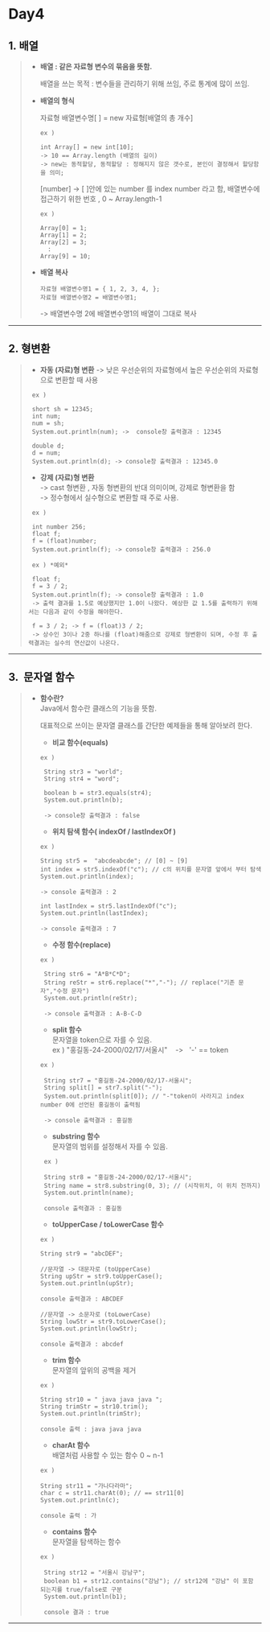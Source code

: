 Day4
====
1.&nbsp;배열
------
>  - **배열 : 같은 자료형 변수의 묶음을 뜻함.**   
>  
>     배열을 쓰는 목적 : 변수들을 관리하기 위해 쓰임, 주로 통계에 많이 쓰임.   
>  - **배열의 형식**
>
>    자료형 배열변수명[ ] = new 자료형[배열의 총 개수]    
>    
>    ```   
>    ex )   
>    
>    int Array[] = new int[10];  
>    -> 10 == Array.length (배열의 길이) 
>    -> new는 동적할당, 동적할당 : 정해지지 않은 갯수로, 본인이 결정해서 할당함을 의미;   
>    ```   
>    [number] -> [ ]안에 있는 number 를 index number 라고 함, 배열변수에 접근하기 위한 번호 , 0 ~ Array.length-1
>   
>    ```
>    ex )   
>    
>    Array[0] = 1;
>    Array[1] = 2;
>    Array[2] = 3;
>      :
>    Array[9] = 10;
>    ```
>    
>   * **배열 복사**   
>     ```
>     자료형 배열변수명1 = { 1, 2, 3, 4, };   
>     자료형 배열변수명2 = 배열변수명1;   
>     ```
>     -> 배열변수명 2에 배열변수명1의 배열이 그대로 복사   

--------------------------------------------------------------------------
2.&nbsp;형변환
------------------
> * **자동 (자료)형 변환** 
> -> 낮은 우선순위의 자료형에서 높은 우선순위의 자료형으로 변환할 때 사용   
> 
> ```   
>  ex )   
>  
>  short sh = 12345;
>  int num;
>  num = sh;
>  System.out.println(num); ->  console창 출력결과 : 12345
>  
>  double d;
>  d = num;
>  System.out.println(d); -> console창 출력결과 : 12345.0   
>  ```
>  
> * **강제 (자료)형 변환**   
> -> cast 형변환 , 자동 형변환의 반대 의미이며, 강제로 형변환을 함   
> -> 정수형에서 실수형으로 변환할 때 주로 사용.   
> 
> ```
>  ex )   
>  
>  int number 256;
>  float f;
>  f = (float)number;
>  System.out.println(f); -> console창 출력결과 : 256.0
>  ```   
>  
> 
>  ```
>   ex ) *예외*   
>   
>   float f;
>   f = 3 / 2;
>   System.out.println(f); -> console창 출력결과 : 1.0
>   -> 출력 결과를 1.5로 예상했지만 1.0이 나왔다. 예상한 값 1.5를 출력하기 위해서는 다음과 같이 수정을 해야한다.    
>     
>   f = 3 / 2; -> f = (float)3 / 2;
>   -> 상수인 3이나 2중 하나를 (float)해줌으로 강제로 형변환이 되며, 수정 후 출력결과는 실수의 연산값이 나온다.   
>  ```   

---------------------------------------------------------------------------------   
 3.&nbsp;&nbsp;문자열 함수
 ---------------------------------
 >  * **함수란?**   
 >    Java에서 함수란 클래스의 기능을 뜻함.
 >   
 >    대표적으로 쓰이는 문자열 클래스를 간단한 예제들을 통해 알아보려 한다.   
 >    
 >    * **비교 함수(equals)**
 >     
 >     ```
 >     ex )
 >      
 >      String str3 = "world";
 >      String str4 = "word";
 >      
 >      boolean b = str3.equals(str4);
 >      System.out.println(b);
 >      
 >      -> console창 출력결과 : false   
 >      ```   
 >      
 >       * **위치 탐색 함수( indexOf / lastIndexOf )**
 >       
 >       ```   
 >       ex )
 >       
 >       String str5 =  "abcdeabcde"; // [0] ~ [9]
 >       int index = str5.indexOf("c"); // c의 위치를 문자열 앞에서 부터 탐색   
 >       System.out.println(index);
 >       
 >       -> console 출력결과 : 2
 >       
 >       int lastIndex = str5.lastIndexOf("c");
 >       System.out.println(lastIndex);
 >       
 >       -> console 출력결과 : 7
 >       ```   
 >       
 >       * **수정 함수(replace)**
 >       
 >       ```   
 >       ex )   
 >       
 >        String str6 = "A*B*C*D";
 >        String reStr = str6.replace("*","-"); // replace("기존 문자","수정 문자")   
 >        System.out.println(reStr);
 >        
 >        -> console 출력결과 : A-B-C-D
 >      ```   
 >      
 >       * **split 함수**   
 >        문자열을 token으로 자를 수 있음.   
 >        ex ) "홍길동-24-2000/02/17/서울시" &nbsp;&nbsp; -> &nbsp;&nbsp;'-' == token   
 >           
 >       ```
 >       ex )
 >       
 >        String str7 = "홍길동-24-2000/02/17-서울시";
 >        String split[] = str7.split("-");
 >        System.out.println(split[0]); // "-"token이 사라지고 index number 0에 선언된 홍길동이 출력됨   
 >        
 >        -> console 출력결과 : 홍길동 
 >      ```   
 >      
 >       * **substring 함수**   
 >        문자열의 범위를 설정해서 자를 수 있음.   
 >        
 >       ```
 >        ex )   
 >        
 >        String str8 = "홍길동-24-2000/02/17-서울시";
 >        String name = str8.substring(0, 3); // (시작위치, 이 위치 전까지)   
 >        System.out.println(name);
 >        
 >        console 출력결과 : 홍길동
 >       ```   
 >       
 >       * **toUpperCase / toLowerCase 함수**
 >       
 >       ```
 >       ex )  
 >       
 >       String str9 = "abcDEF";
 >       
 >       //문자열 -> 대문자로 (toUpperCase)
 >       String upStr = str9.toUpperCase();
 >       System.out.println(upStr);
 >       
 >       console 출력결과 : ABCDEF
 >       
 >       //문자열 -> 소문자로 (toLowerCase)
 >       String lowStr = str9.toLowerCase();
 >       System.out.println(lowStr);
 >       
 >       console 출력결과 : abcdef
 >       ```   
 >       
 >       * **trim 함수**   
 >        문자열의 앞위의 공백을 제거
 >        
 >       ```
 >       ex )
 >       
 >       String str10 = " java java java ";
 >       String trimStr = str10.trim();
 >       System.out.println(trimStr);
 >       
 >       console 출력 : java java java
 >      ```
 >      
 >     * **charAt 함수**   
 >      배열처럼 사용할 수 있는 함수 0 ~ n-1
 >       
 >      ```
 >      ex )
 >      
 >      String str11 = "가나다라마";
 >      char c = str11.charAt(0); // == str11[0]
 >      System.out.println(c);
 >      
 >      console 출력 : 가
 >     ```   
 >      
 >     * **contains 함수**   
 >      문자열을 탐색하는 함수
 >       
 >      ```
 >      ex )
 >       
 >       String str12 = "서울시 강남구";
 >       boolean b1 = str12.contains("강남"); // str12에 "강남" 이 포함 되는지를 true/false로 구분   
 >       System.out.println(b1);
 >       
 >       console 결과 : true
 >      ```
 -----------------------------------------------------------------------------------
  



